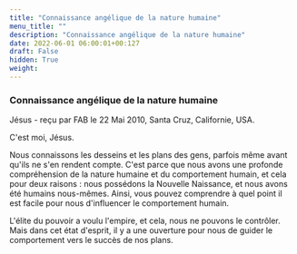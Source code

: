 ```yaml
---
title: "Connaissance angélique de la nature humaine"
menu_title: ""
description: "Connaissance angélique de la nature humaine"
date: 2022-06-01 06:00:01+00:127
draft: False
hidden: True
weight:
---
```

### Connaissance angélique de la nature humaine

Jésus - reçu par FAB le 22 Mai 2010, Santa Cruz, Californie, USA.

C'est moi, Jésus.

Nous connaissons les desseins et les plans des gens, parfois même avant qu'ils ne s'en rendent compte. C'est parce que nous avons une profonde compréhension de la nature humaine et du comportement humain, et cela pour deux raisons : nous possédons la Nouvelle Naissance, et nous avons été humains nous-mêmes. Ainsi, vous pouvez comprendre à quel point il est facile pour nous d'influencer le comportement humain.

L'élite du pouvoir a voulu l'empire, et cela, nous ne pouvons le contrôler. Mais dans cet état d'esprit, il y a une ouverture pour nous de guider le comportement vers le succès de nos plans.
